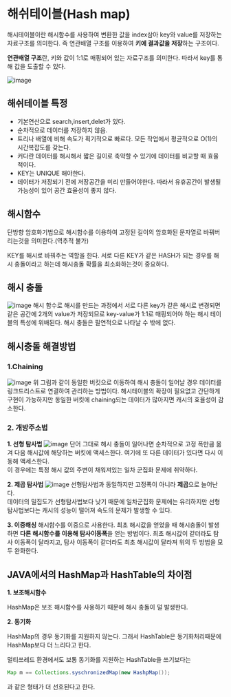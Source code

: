 # 해쉬테이블(Hash map)
해시테이블이란 해시함수를 사용하여 변환한 값을 index삼아 key와 value를 저장하는 자료구조를 의미한다. 
즉 연관배열 구조를 이용하여 **키에 결과값을 저장**하는 구조이다.

**연관배열 구조**란, 키와 값이 1:1로 매핑되어 있는 자료구조를 의미한다. 따라서 key를 통해 값을 도출할 수 있다.


![image](https://user-images.githubusercontent.com/54929520/182314968-5e44975c-93ea-4342-82bb-6ec3829d3699.png)

## 해쉬테이블 특정
- 기본연산으로 search,insert,delet가 있다.
- 순차적으로 데이터를 저장하지 않음.
- 트리나 배열에 비해 속도가 획기적으로 빠르다. 모든 작업에서 평균적으로 O(1)의 시간복잡도를 갖는다.
- 커다란 데이터를 해시해서 짧은 길이로 축약할 수 있기에 데이터를 비교할 때 효율적이다.
- KEY는 UNIQUE 해야한다.
- 데이터가 저장되기 전에 저장공간을 미리 만들어야한다. 따라서 유휴공간이 발생될 가능성이 있어 공간 효율성이 좋지 않다.

## 해시함수
단방향 암호화기법으로 해시함수를 이용하여 고정된 길이의 암호화된 문자열로 바꿔버리는것을 의미한다.(역추적 불가)

KEY를 해시로 바꿔주는 역할을 한다. 서로 다른 KEY가 같은 HASH가 되는 경우를 해시 충돌이라고 하는데 해시충돌 확률을 최소화하는것이 중요하다.

## 해시 충돌
![image](https://user-images.githubusercontent.com/54929520/182315704-17ea0e92-6dab-4fbd-8375-00c79ef790e7.png)
해시 함수로 해시를 만드는 과정에서 서로 다른 key가 같은 해시로 변경되면 같은 공간에 2개의 value가 저장되므로 key-value가 1:1로 매핑되어야 하는 해시 테이블의 특성에 위배된다. 해시 충돌은 필연적으로 나타날 수 밖에 없다.

## 해시충돌 해결방법
### 1.Chaining
![image](https://user-images.githubusercontent.com/54929520/182318249-5a9d9290-b14b-4a15-b74a-034a1387e796.png)
위 그림과 같이 동일한 버킷으로 이동하여 해시 충돌이 일어날 경우 데이터를 링크드리스트로 연결하여 관리하는 방법이다.
해시테이블의 확장이 필요없고 간단하게 구현이 가능하지만 동일한 버킷에 chaining되는 데이터가 많아지면 캐시의 효율성이 감소한다.

### 2. 개방주소법
**1. 선형 탐사법**
![image](https://user-images.githubusercontent.com/54929520/182318703-6d0f57aa-a029-4cbf-b7f7-3cdbdff3c588.png)
단어 그대로 해시 충돌이 일어나면 순차적으로 고정 폭만큼 옮겨 다음 해시값에 해당하는 버킷에 액세스한다. 여기에 또 다른 데이터가 있다면 다시 이동해 액세스한다.  
이 경우에는 특정 해시 값의 주변이 채워져있는 일차 군집화 문제에 취약하다.

**2. 제곱 탐사법**
![image](https://user-images.githubusercontent.com/54929520/182318991-a27cb893-45f5-4577-9249-73c3e62bdffc.png)
선형탐사법과 동일하지만 고정폭이 아니라 **제곱**으로 늘어난다.  
데이터의 밀집도가 선형탐사법보다 낮기 때문에 일차군집화 문제에는 유리하지만 선형 탐사법보다는 캐시의 성능이 떨어져 속도의 문제가 발생할 수 있다.

**3. 이중해싱**
해시함수를 이중으로 사용한다. 최초 해시값을 얻었을 때 해시충돌이 발생하면 **다른 해시함수를 이용해 탐사이동폭**을 얻는 방법이다.
최초 해시값이 같더라도 탐사 이동폭이 달라지고, 탐사 이동폭이 같더라도 최초 해시값이 달라져 위의 두 방법을 모두 완화한다.

## JAVA에서의 HashMap과 HashTable의 차이점
**1. 보조해시함수**

HashMap은 보조 해시함수를 사용하기 때문에 해시 충돌이 덜 발생한다.

**2. 동기화**

HashMap의 경우 동기화를 지원하지 않는다. 그래서 HashTable은 동기화처리때문에 HashMap보다 더 느리다고 한다.

멀티쓰레드 환경에서도 보통 동기화를 지원하는 HashTable을 쓰기보다는 
~~~java
Map m == Collections.syschronizedMap(new HashpMap());
~~~
과 같은 형태가 더 선호된다고 한다.
